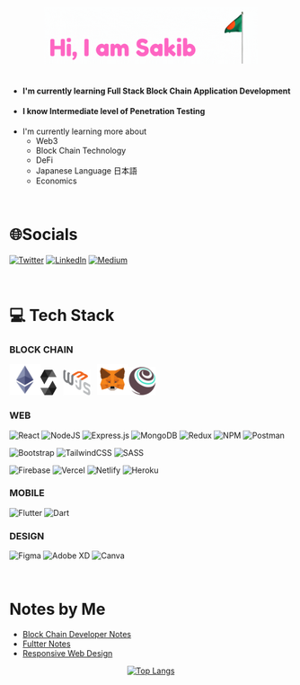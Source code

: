 <div align="center">
<img src="./images/Sakib.gif" height="100" />
</div><br />

- #### I'm currently learning Full Stack Block Chain Application Development
- #### I know Intermediate level of Penetration Testing
- I'm currently learning more about
  - Web3
  - Block Chain Technology
  - DeFi
  - Japanese Language 日本語
  - Economics

<br />

# 🌐Socials

[![Twitter](https://img.shields.io/badge/Twitter-%231DA1F2.svg?logo=Twitter&logoColor=white)](https://twitter.com/sakibcy) [![LinkedIn](https://img.shields.io/badge/LinkedIn-%230077B5.svg?logo=linkedin&logoColor=white)](https://linkedin.com/in/sakibcy) [![Medium](https://img.shields.io/badge/Medium-12100E?logo=medium&logoColor=white)](https://medium.com/@sakibcy)

<br />

# 💻 Tech Stack

### BLOCK CHAIN

<img src="./images/ethereum.png" height="55" /><img src="./images/solidity.png" height="45" /> &nbsp; <img src="./images/web3js.png" height="45" /> &nbsp; <img src="./images/metamask.png" height="55" /><img src="./images/truffle.png" height="50" />

### WEB

![React](https://img.shields.io/badge/react-%2320232a.svg?style=for-the-badge&logo=react&logoColor=%2361DAFB) ![NodeJS](https://img.shields.io/badge/node.js-6DA55F?style=for-the-badge&logo=node.js&logoColor=white) ![Express.js](https://img.shields.io/badge/express.js-%23404d59.svg?style=for-the-badge&logo=express&logoColor=%2361DAFB) ![MongoDB](https://img.shields.io/badge/MongoDB-%234ea94b.svg?style=for-the-badge&logo=mongodb&logoColor=white) ![Redux](https://img.shields.io/badge/redux-%23593d88.svg?style=for-the-badge&logo=redux&logoColor=white) ![NPM](https://img.shields.io/badge/NPM-%23000000.svg?style=for-the-badge&logo=npm&logoColor=white) ![Postman](https://img.shields.io/badge/Postman-FF6C37?style=for-the-badge&logo=postman&logoColor=white)

![Bootstrap](https://img.shields.io/badge/bootstrap-%23563D7C.svg?style=for-the-badge&logo=bootstrap&logoColor=white) ![TailwindCSS](https://img.shields.io/badge/tailwindcss-%2338B2AC.svg?style=for-the-badge&logo=tailwind-css&logoColor=white) ![SASS](https://img.shields.io/badge/SASS-hotpink.svg?style=for-the-badge&logo=SASS&logoColor=white)

![Firebase](https://img.shields.io/badge/firebase-%23039BE5.svg?style=for-the-badge&logo=firebase) ![Vercel](https://img.shields.io/badge/vercel-%23000000.svg?style=for-the-badge&logo=vercel&logoColor=white) ![Netlify](https://img.shields.io/badge/netlify-%23000000.svg?style=for-the-badge&logo=netlify&logoColor=#00C7B7) ![Heroku](https://img.shields.io/badge/heroku-%23430098.svg?style=for-the-badge&logo=heroku&logoColor=white)

### MOBILE

![Flutter](https://img.shields.io/badge/Flutter-%2302569B.svg?style=for-the-badge&logo=Flutter&logoColor=white) ![Dart](https://img.shields.io/badge/dart-%230175C2.svg?style=for-the-badge&logo=dart&logoColor=white)

### DESIGN

![Figma](https://img.shields.io/badge/figma-%23F24E1E.svg?style=for-the-badge&logo=figma&logoColor=white) ![Adobe XD](https://img.shields.io/badge/Adobe%20XD-470137?style=for-the-badge&logo=Adobe%20XD&logoColor=#FF61F6) ![Canva](https://img.shields.io/badge/Canva-%2300C4CC.svg?style=for-the-badge&logo=Canva&logoColor=white)

<br />

# Notes by Me

- [Block Chain Developer Notes](https://github.com/sakibcy/blockchain-dev-notes)
- [Fultter Notes](https://github.com/sakibcy/Flutter-Features)
- [Responsive Web Design](https://github.com/sakibcy/responsive-web-design)

<div align="center">

[![Top Langs](https://github-readme-stats.vercel.app/api/top-langs/?username=sakibcy)](https://github.com/sakibcy)

</div>
